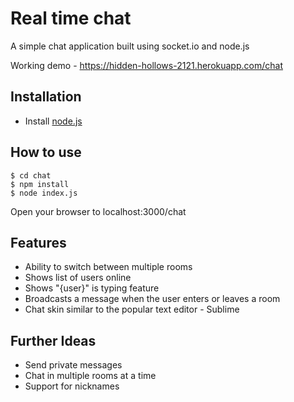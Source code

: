 # Real time chat

A simple chat application built using socket.io and node.js

Working demo - https://hidden-hollows-2121.herokuapp.com/chat

## Installation

- Install [node.js](https://nodejs.org/)

## How to use

```
$ cd chat
$ npm install
$ node index.js
```

Open your browser to localhost:3000/chat

## Features

- Ability to switch between multiple rooms
- Shows list of users online
- Shows "{user}" is typing feature
- Broadcasts a message when the user enters or leaves a room
- Chat skin similar to the popular text editor - Sublime

## Further Ideas

- Send private messages
- Chat in multiple rooms at a time
- Support for nicknames


